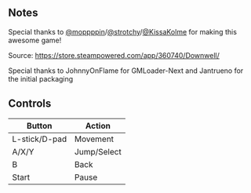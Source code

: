 ## Notes

Special thanks to [@moppppin](https://twitter.com/moppppin)/[@strotchy](https://twitter.com/strotchy)/[@KissaKolme](https://twitter.com/kissakolme) for making this awesome game!

Source: https://store.steampowered.com/app/360740/Downwell/

Special thanks to JohnnyOnFlame for GMLoader-Next and Jantrueno for the initial packaging

## Controls

| Button | Action |
|--|--| 
|L-stick/D-pad|Movement|
|A/X/Y|Jump/Select|
|B|Back|
|Start|Pause|



